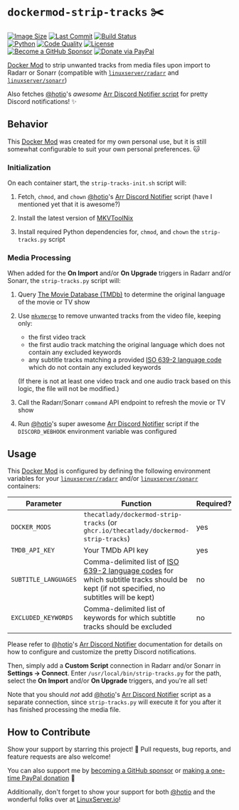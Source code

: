 # `dockermod-strip-tracks` &#9986;&#65039;

[![Image Size](https://img.shields.io/docker/image-size/thecatlady/dockermod-strip-tracks/latest?style=flat-square&logoColor=white&logo=docker&label=image%20size)](https://hub.docker.com/r/thecatlady/dockermod-strip-tracks)
[![Last Commit](https://img.shields.io/github/last-commit/TheCatLady/dockermod-strip-tracks?style=flat-square&logoColor=white&logo=github)](https://github.com/TheCatLady/dockermod-strip-tracks)
[![Build Status](https://img.shields.io/github/workflow/status/TheCatLady/dockermod-strip-tracks/Build%20Docker%20Images?style=flat-square&logoColor=white&logo=github%20actions)](https://github.com/TheCatLady/dockermod-strip-tracks)<br/>
[![Python](https://img.shields.io/github/languages/top/TheCatLady/dockermod-strip-tracks?style=flat-square&logoColor=white&logo=python)](https://github.com/TheCatLady/dockermod-strip-tracks)
[![Code Quality](https://img.shields.io/lgtm/grade/python/github/TheCatLady/dockermod-strip-tracks?style=flat-square&logoColor=white&logo=lgtm&label=code%20quality)](https://lgtm.com/projects/g/TheCatLady/dockermod-strip-tracks/)
[![License](https://img.shields.io/github/license/TheCatLady/dockermod-strip-tracks?style=flat-square&logoColor=white&logo=open%20source%20initiative)](https://github.com/TheCatLady/dockermod-strip-tracks/blob/main/LICENSE)<br/>
[![Become a GitHub Sponsor](https://img.shields.io/badge/github%20sponsors-become%20a%20sponsor-ff69b4?style=flat-square&logo=github%20sponsors)](https://github.com/sponsors/TheCatLady)
[![Donate via PayPal](https://img.shields.io/badge/paypal-make%20a%20donation-blue?style=flat-square&logo=paypal)](http://paypal.me/DHoung)

[Docker Mod](https://github.com/linuxserver/docker-mods) to strip unwanted tracks from media files upon import to Radarr or Sonarr (compatible with [`linuxserver/radarr`](https://github.com/linuxserver/docker-radarr) and [`linuxserver/sonarr`](https://github.com/linuxserver/docker-sonarr))

Also fetches [@hotio](https://github.com/hotio)'s _awesome_ [Arr Discord Notifier script](https://github.com/hotio/arr-discord-notifier) for pretty Discord notifications! &#10024;

## Behavior

This [Docker Mod](https://github.com/linuxserver/docker-mods) was created for my own personal use, but it is still somewhat configurable to suit your own personal preferences. &#128049;

### Initialization

On each container start, the `strip-tracks-init.sh` script will:

1. Fetch, `chmod`, and `chown` [@hotio](https://github.com/hotio)'s [Arr Discord Notifier](https://github.com/hotio/arr-discord-notifier) script (have I mentioned yet that it is awesome?)

2. Install the latest version of [MKVToolNix](https://mkvtoolnix.download/)

3. Install required Python dependencies for, `chmod`, and `chown` the `strip-tracks.py` script

### Media Processing

When added for the **On Import** and/or **On Upgrade** triggers in Radarr and/or Sonarr, the `strip-tracks.py` script will:

1. Query [The Movie Database (TMDb)](https://www.themoviedb.org/) to determine the original language of the movie or TV show

2. Use [`mkvmerge`](https://mkvtoolnix.download/doc/mkvmerge.html) to remove unwanted tracks from the video file, keeping only:
     - the first video track
     - the first audio track matching the original language which does not contain any excluded keywords
     - any subtitle tracks matching a provided [ISO 639-2 language code](https://www.loc.gov/standards/iso639-2/php/code_list.php) which do not contain any excluded keywords

   (If there is not at least one video track and one audio track based on this logic, the file will not be modified.)

3. Call the Radarr/Sonarr `command` API endpoint to refresh the movie or TV show

4. Run [@hotio](https://github.com/hotio)'s super awesome [Arr Discord Notifier](https://github.com/hotio/arr-discord-notifier) script if the `DISCORD_WEBHOOK` environment variable was configured

## Usage

This [Docker Mod](https://github.com/linuxserver/docker-mods) is configured by defining the following environment variables for your [`linuxserver/radarr`](https://github.com/linuxserver/docker-radarr) and/or [`linuxserver/sonarr`](https://github.com/linuxserver/docker-sonarr) containers:

|Parameter|Function|Required?|
|---|---|---|
|`DOCKER_MODS`|`thecatlady/dockermod-strip-tracks` (or `ghcr.io/thecatlady/dockermod-strip-tracks`)|yes|
|`TMDB_API_KEY`|Your TMDb API key|yes|
|`SUBTITLE_LANGUAGES`|Comma-delimited list of [ISO 639-2 language codes](https://www.loc.gov/standards/iso639-2/php/code_list.php) for which subtitle tracks should be kept (if not specified, no subtitles will be kept)|no|
|`EXCLUDED_KEYWORDS`|Comma-delimited list of keywords for which subtitle tracks should be excluded|no|

Please refer to [@hotio](https://github.com/hotio)'s [Arr Discord Notifier](https://hotio.dev/arr-discord-notifier/) documentation for details on how to configure and customize the pretty Discord notifications.

Then, simply add a **Custom Script** connection in Radarr and/or Sonarr in **Settings &rarr; Connect**. Enter `/usr/local/bin/strip-tracks.py` for the path, select the **On Import** and/or **On Upgrade** triggers, and you're all set!

Note that you should _not_ add [@hotio](https://github.com/hotio)'s [Arr Discord Notifier](https://hotio.dev/arr-discord-notifier/) script as a separate connection, since `strip-tracks.py` will execute it for you after it has finished processing the media file.

## How to Contribute

Show your support by starring this project! &#x1F31F; Pull requests, bug reports, and feature requests are also welcome!

You can also support me by [becoming a GitHub sponsor](https://github.com/sponsors/TheCatLady) or [making a one-time PayPal donation](http://paypal.me/DHoung) &#x1F496;

Additionally, don't forget to show your support for both [@hotio](https://github.com/hotio) and the wonderful folks over at [LinuxServer.io](https://github.com/linuxserver)!
